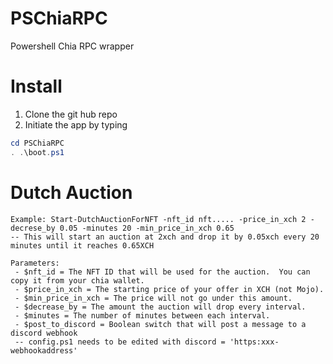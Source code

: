 # PSChiaRPC
 Powershell Chia RPC wrapper

# Install
1. Clone the git hub repo
2. Initiate the app by typing 

```powershell
cd PSChiaRPC
. .\boot.ps1
```

# Dutch Auction
    Example: Start-DutchAuctionForNFT -nft_id nft..... -price_in_xch 2 -decrese_by 0.05 -minutes 20 -min_price_in_xch 0.65
    -- This will start an auction at 2xch and drop it by 0.05xch every 20 minutes until it reaches 0.65XCH

    Parameters:
     - $nft_id = The NFT ID that will be used for the auction.  You can copy it from your chia wallet.
     - $price_in_xch = The starting price of your offer in XCH (not Mojo).
     - $min_price_in_xch = The price will not go under this amount.  
     - $decrease_by = The amount the auction will drop every interval.
     - $minutes = The number of minutes between each interval.
     - $post_to_discord = Boolean switch that will post a message to a discord webhook
     -- config.ps1 needs to be edited with discord = 'https:xxx-webhookaddress'